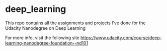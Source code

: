 # deep_learning
This repo contains all the assignments and projects I've done for the Udacity Nanodegree on Deep Learning

For more info, visit the following site https://www.udacity.com/course/deep-learning-nanodegree-foundation--nd101
